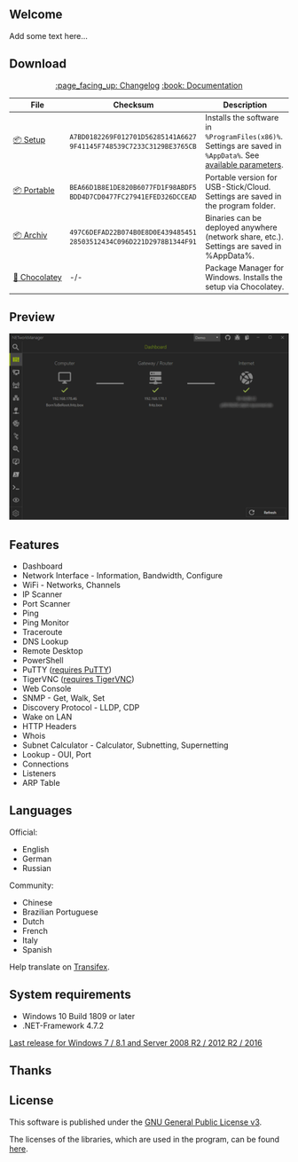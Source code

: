 ## Welcome

Add some text here...

## Download

<div align="center">   
    <p>
        <a href="./Changelog.md">:page_facing_up:&nbsp;Changelog</a>
        <a href="./Documentation/README.md">:book:&nbsp;Documentation</a>
    </p>
</div>

| File | Checksum | Description
|---|---|---|
|[:package:&nbsp;Setup](https://github.com/BornToBeRoot/NETworkManager/releases/download/2020.1.0/NETworkManager_2020.1.0_Setup.exe)| `A7BD0182269F012701D56285141A6627` `9F41145F748539C7233C3129BE3765CB` | Installs the software in `%ProgramFiles(x86)%`. Settings are saved in `%AppData%`. See [available parameters](http://www.jrsoftware.org/ishelp/index.php?topic=setupcmdline). |
|[:package:&nbsp;Portable](https://github.com/BornToBeRoot/NETworkManager/releases/download/2020.1.0/NETworkManager_2020.1.0_Portable.zip)| `BEA66D1B8E1DE820B6077FD1F98ABDF5` `BDD4D7CD0477FC27941EFED326DCCEAD` | Portable version for USB-Stick/Cloud. Settings are saved in the program folder. |
|[:package:&nbsp;Archiv](https://github.com/BornToBeRoot/NETworkManager/releases/download/2020.1.0/NETworkManager_2020.1.0_Archiv.zip)| `497C6DEFAD22B074B0E8D0E439485451` `28503512434C096D221D2978B1344F91` | Binaries can be deployed anywhere (network share, etc.). Settings are saved in %AppData%. |
|[:link:&nbsp;Chocolatey](https://chocolatey.org/packages/NETworkManager)| -/- | Package Manager for Windows. Installs the setup via Chocolatey. |

## Preview

<img alt="NETworkManager" src="NETworkManager_Preview.gif" />

## Features

- Dashboard 
- Network Interface - Information, Bandwidth, Configure
- WiFi - Networks, Channels
- IP Scanner
- Port Scanner
- Ping
- Ping Monitor
- Traceroute
- DNS Lookup
- Remote Desktop
- PowerShell
- PuTTY ([requires PuTTY](https://www.chiark.greenend.org.uk/~sgtatham/putty/latest.html))
- TigerVNC ([requires TigerVNC](https://tigervnc.org/))
- Web Console
- SNMP - Get, Walk, Set
- Discovery Protocol - LLDP, CDP
- Wake on LAN
- HTTP Headers
- Whois
- Subnet Calculator - Calculator, Subnetting, Supernetting
- Lookup - OUI, Port
- Connections
- Listeners
- ARP Table

## Languages

Official:
- English
- German
- Russian

Community:
- Chinese
- Brazilian Portuguese
- Dutch
- French
- Italy
- Spanish

Help translate on [Transifex](https://www.transifex.com/BornToBeRoot/NETworkManager).

## System requirements

- Windows 10 Build 1809 or later
- .NET-Framework 4.7.2

[Last release for Windows 7 / 8.1 and Server 2008 R2 / 2012 R2 / 2016](https://github.com/BornToBeRoot/NETworkManager/releases/tag/v1.11.0.0)

## Thanks



## License

This software is published under the [GNU General Public License v3](https://github.com/BornToBeRoot/NETworkManager/blob/master/LICENSE).

The licenses of the libraries, which are used in the program, can be found [here](https://github.com/BornToBeRoot/NETworkManager/tree/master/Source/NETworkManager/Licenses).
